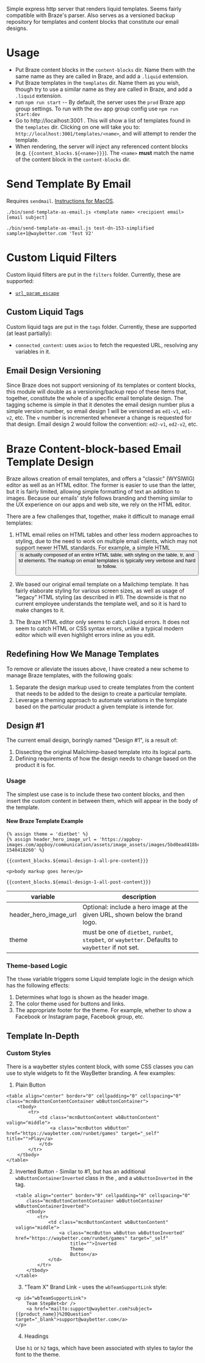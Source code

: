 Simple express http server that renders liquid templates.  Seems fairly compatible with Braze's parser.  Also serves as a versioned backup repository for templates and content blocks that constitute our email designs.

# Usage

- Put Braze content blocks in the `content-blocks` dir.  Name them with the same name as they are called in Braze, and add a `.liquid` extension.
- Put Braze templates in the `templates` dir.  Name them as you wish, though try to use a similar name as they are called in Braze, and add a `.liquid` extension.
- run `npm run start`
-- By default, the server uses the `prod` Braze app group settings. To run with the
`dev` app group config use `npm run start:dev`
- Go to http://localhost:3001 .  This will show a list of templates found in the `templates` dir.  Clicking on one will take you to: `http://localhost:3001/templates/<name>`, and will attempt to render the template.
- When rendering, the server will inject any referenced content blocks (e.g. `{{content_blocks.${<name>}}}`). The `<name>` **must** match the name of the content block in the `content-blocks` dir.

# Send Template By Email

Requires `sendmail`. [Instructions for MacOS](https://medium.com/better-programming/how-to-send-mail-from-the-macos-terminal-dad1756b166f).

```
./bin/send-template-as-email.js <template name> <recipient email> [email subject]
```

```
./bin/send-template-as-email.js test-dn-153-simplified sample+1@waybetter.com 'Test V2'
```

# Custom Liquid Filters

Custom liquid filters are put in the `filters` folder. Currently, these are supported:
- [`url_param_escape`](https://shopify.dev/docs/themes/liquid/reference/filters/string-filters)

## Custom Liquid Tags

Custom liquid tags are put in the `tags` folder.  Currently, these are supported (at least partially):
- `connected_content`: uses `axios` to fetch the requested URL, resolving any variables in it.

## Email Design Versioning

Since Braze does not support versioning of its templates or content blocks, this module will double as a versioning/backup repo of these items that, together, constitute the whole of a specific email template design.  The tagging scheme is simple in that it denotes the email design number plus a simple version number, so email design 1 will be versioned as `ed1-v1`, `ed1-v2`, etc.  The `v` number is incremented whenever a change is requested for that design. Email design 2 would follow the convention: `ed2-v1`, `ed2-v2`, etc.

# Braze Content-block-based Email Template Design

Braze allows creation of email templates, and offers a "classic" (WYSIWIG) editor as well as an HTML editor.  The former is easier to use than the latter, but it is fairly limited, allowing simple formatting of text an addition to images. Because our emails' style follows branding and theming similar to the UX experience on our apps and web site, we rely on the HTML editor.

There are a few challenges that, together, make it difficult to manage email templates:

1. HTML email relies on HTML tables and other less modern approaches to styling, due to the need to work on multiple email clients, which may not support newer HTML standards.  For example, a simple HTML <button> is actually composed of an entire HTML table, with styling on the table, tr, and td elements. The markup on email templates is typically very verbose and hard to follow.

2. We based our original email template on a Mailchimp template. It has fairly elaborate styling for various screen sizes, as well as usage of "legacy" HTML styling (as described in #1). The downside is that no current employee understands the template well, and so it is hard to make changes to it.

3. The Braze HTML editor only seems to catch Liquid errors. It does not seem to catch HTML or CSS syntax errors, unlike a typical modern editor which will even highlight errors inline as you edit.

## Redefining How We Manage Templates

To remove or alleviate the issues above, I have created a new scheme to manage Braze templates, with the following goals:

1. Separate the design markup used to create templates from the content that needs to be added to the design to create a particular template.
2. Leverage a theming approach to automate variations in the template based on the particular product a given template is intende for.

## Design #1

The current email design, boringly named "Design #1", is a result of:

1. Dissecting the original Mailchimp-based template into its logical parts.
2. Defining requirements of how the design needs to change based on the product it is for.

### Usage

The simplest use case is to include these two content blocks, and then insert the custom content in between them, which will appear in the body of the template.

#### New Braze Template Example

```
{% assign theme = 'dietbet' %}
{% assign header_hero_image_url = 'https://appboy-images.com/appboy/communication/assets/image_assets/images/5bd0ead418bc0a3f46295790/original.jpg?1540418260' %}

{{content_blocks.${email-design-1-all-pre-content}}}

<p>body markup goes here</p>

{{content_blocks.${email-design-1-all-post-content}}}
```

| variable              | description                                                                                        |
| --------------------- | -------------------------------------------------------------------------------------------------- |
| header_hero_image_url | Optional: include a hero image at the given URL, shown below the brand logo.                       |
| theme                 | must be one of `dietbet`, `runbet`, `stepbet`, or `waybetter`. Defaults to `waybetter` if not set. |

### Theme-based Logic

The `theme` variable triggers some Liquid template logic in the design which has the following effects:

1. Determines what logo is shown as the header image.
2. The color theme used for buttons and links.
3. The appropriate footer for the theme.  For example, whether to show a Facebook or Instagram page, Facebook group, etc.

## Template In-Depth



### Custom Styles

There is a waybetter styles content block, with some CSS classes you can use to style widgets to fit the WayBetter branding.  A few examples:

1. Plain Button
```
<table align="center" border="0" cellpadding="0" cellspacing="0" class="mcnButtonContentContainer wbButtonContainer">
    <tbody>
        <tr>
            <td class="mcnButtonContent wbButtonContent" valign="middle">
                <a class="mcnButton wbButton" href="https://waybetter.com/runbet/games" target="_self" title="">Play</a>
            </td>
        </tr>
    </tbody>
</table>
```

2. Inverted Button - Similar to #1, but has an additional `wbButtonContainerInverted` class in the <table>, and a `wbButtonInverted` in the <a> tag.

```
<table align="center" border="0" cellpadding="0" cellspacing="0"
    class="mcnButtonContentContainer wbButtonContainer wbButtonContainerInverted">
    <tbody>
        <tr>
            <td class="mcnButtonContent wbButtonContent" valign="middle">
                <a class="mcnButton wbButton wbButtonInverted" href="https://waybetter.com/runbet/games" target="_self"
                    title="">Inverted
                    Theme
                    Button</a>
            </td>
        </tr>
    </tbody>
</table>
```

3. "Team X" Brand Link - uses the `wbTeamSupportLink` style:

```
<p id="wbTeamSupportLink">
    Team StepBet<br />
    <a href="mailto:support@waybetter.com?subject={{product_name}}%20Question" target="_blank">support@waybetter.com</a>
</p>
```

4. Headings

Use `h1` or `h2` tags, which have been associated with styles to taylor the font to the theme.
